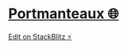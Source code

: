 # [Portmanteaux 🌐](https://portmanteaux.stackblitz.io)

[Edit on StackBlitz ⚡️](https://stackblitz.com/edit/portmanteaux)
